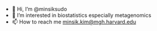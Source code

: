 - 👋 Hi, I’m @minsiksudo
- 👀 I’m interested in biostatistics especially metagenomics
- 📫 How to reach me minsik.kim@mgh.harvard.edu

<!---
minsiksudo/minsiksudo is a ✨ special ✨ repository because its `README.md` (this file) appears on your GitHub profile.
You can click the Preview link to take a look at your changes.
--->
